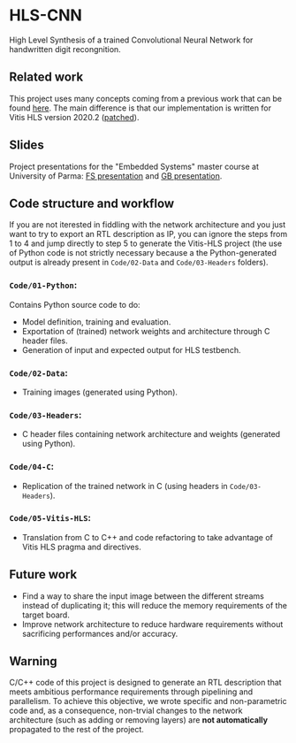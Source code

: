 # HLS-CNN
High Level Synthesis of a trained Convolutional Neural Network for handwritten digit recongnition.

## Related work
This project uses many concepts coming from a previous work that can be found [here](https://www.amiq.com/consulting/2018/12/14/how-to-implement-a-convolutional-neural-network-using-high-level-synthesis).
The main difference is that our implementation is written for Vitis HLS version 2020.2 ([patched](https://support.xilinx.com/s/article/76960?language=en_US)).

## Slides

Project presentations for the "Embedded Systems" master course at University of Parma:
[FS presentation](HLS-CNN-presentation-FS.pdf) and [GB presentation](HLS-CNN-presentation-GB.pdf).

## Code structure and workflow

If you are not iterested in fiddling with the network architecture and you just want to try to export an RTL description as IP,
you can ignore the steps from 1 to 4 and jump directly to step 5 to generate the Vitis-HLS project
(the use of Python code is not strictly necessary because a the Python-generated output is already present in
```Code/02-Data``` and ```Code/03-Headers``` folders).

### ```Code/01-Python```:

Contains Python source code to do:
-  Model definition, training and evaluation.
-  Exportation of (trained) network weights and architecture through C header files.
-  Generation of input and expected output for HLS testbench.

### ```Code/02-Data```:

-  Training images (generated using Python).

### ```Code/03-Headers```:

-  C header files containing network architecture and weights (generated using Python).

### ```Code/04-C```:

-  Replication of the trained network in C (using headers in ```Code/03-Headers```).

### ```Code/05-Vitis-HLS```:

-  Translation from C to C++ and code refactoring to take advantage of Vitis HLS pragma and directives.

## Future work
-  Find a way to share the input image between the different streams instead of duplicating it;
this will reduce the memory requirements of the target board.
- Improve network architecture to reduce hardware requirements without sacrificing performances and/or accuracy.

## Warning
C/C++ code of this project is designed to generate an RTL description that meets ambitious performance requirements through pipelining and parallelism.
To achieve this objective, we wrote specific and non-parametric code and, as a consequence, non-trvial changes to the network architecture (such as adding or removing layers) are **not automatically** propagated to the rest of the project.

